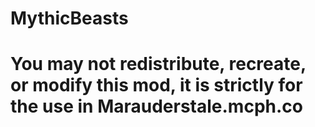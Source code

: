 # MythicBeasts
# You may not redistribute, recreate, or modify this mod, it is strictly for the use in Marauderstale.mcph.co
